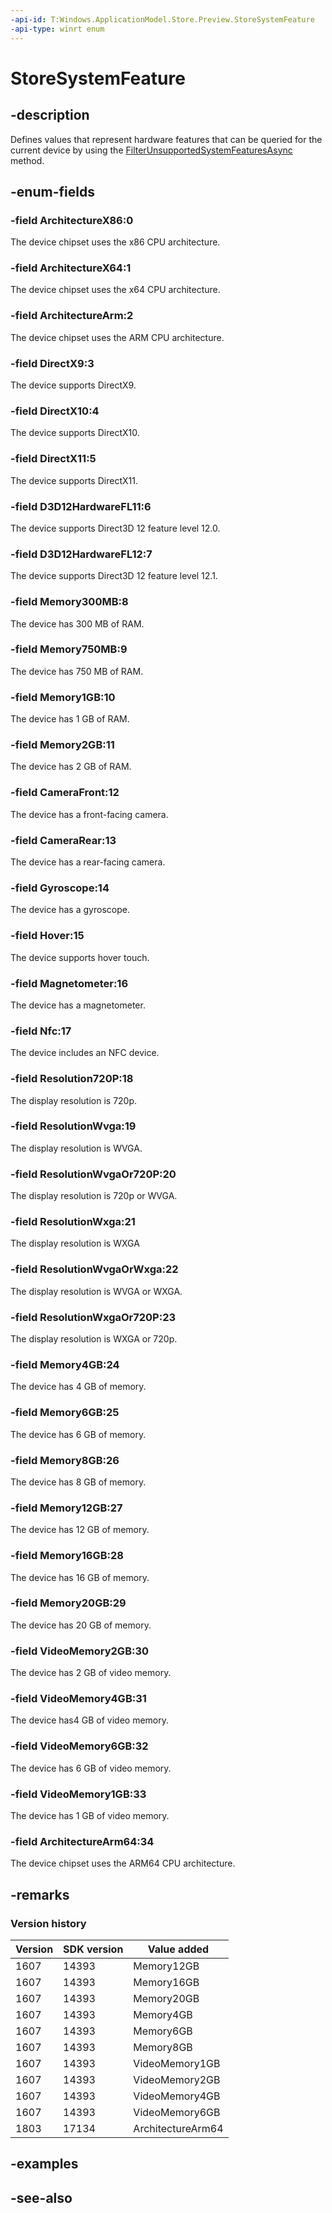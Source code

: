 ```yaml
---
-api-id: T:Windows.ApplicationModel.Store.Preview.StoreSystemFeature
-api-type: winrt enum
---
```


<!-- Enumeration syntax
public enum Windows.ApplicationModel.Store.Preview.StoreSystemFeature : int
-->

# StoreSystemFeature

## -description
Defines values that represent hardware features that can be queried for the current device by using the [FilterUnsupportedSystemFeaturesAsync](storeconfiguration_filterunsupportedsystemfeaturesasync_1497477694.md) method.

## -enum-fields
### -field ArchitectureX86:0
The device chipset uses the x86 CPU architecture.

### -field ArchitectureX64:1
The device chipset uses the x64 CPU architecture.

### -field ArchitectureArm:2
The device chipset uses the ARM CPU architecture.

### -field DirectX9:3
The device supports DirectX9.

### -field DirectX10:4
The device supports DirectX10.

### -field DirectX11:5
The device supports DirectX11.

### -field D3D12HardwareFL11:6
The device supports Direct3D 12 feature level 12.0.

### -field D3D12HardwareFL12:7
The device supports Direct3D 12 feature level 12.1.

### -field Memory300MB:8
The device has 300 MB of RAM.

### -field Memory750MB:9
The device has 750 MB of RAM.

### -field Memory1GB:10
The device has 1 GB of RAM.

### -field Memory2GB:11
The device has 2 GB of RAM.

### -field CameraFront:12
The device has a front-facing camera.

### -field CameraRear:13
The device has a rear-facing camera.

### -field Gyroscope:14
The device has a gyroscope.

### -field Hover:15
The device supports hover touch.

### -field Magnetometer:16
The device has a magnetometer.

### -field Nfc:17
The device includes an NFC device.

### -field Resolution720P:18
The display resolution is 720p.

### -field ResolutionWvga:19
The display resolution is WVGA.

### -field ResolutionWvgaOr720P:20
The display resolution is 720p or WVGA.

### -field ResolutionWxga:21
The display resolution is WXGA

### -field ResolutionWvgaOrWxga:22
The display resolution is WVGA or WXGA.

### -field ResolutionWxgaOr720P:23
The display resolution is WXGA or 720p.

### -field Memory4GB:24
The device has 4 GB of memory.

### -field Memory6GB:25
The device has 6 GB of memory.

### -field Memory8GB:26
The device has 8 GB of memory.

### -field Memory12GB:27
The device has 12 GB of memory.

### -field Memory16GB:28
The device has 16 GB of memory.

### -field Memory20GB:29
The device has 20 GB of memory.

### -field VideoMemory2GB:30
The device has 2 GB of video memory.

### -field VideoMemory4GB:31
The device has4 GB of video memory.

### -field VideoMemory6GB:32
The device has 6 GB of video memory.

### -field VideoMemory1GB:33
The device has 1 GB of video memory.

### -field ArchitectureArm64:34
The device chipset uses the ARM64 CPU architecture.

## -remarks

### Version history

| Version | SDK version | Value added |
| -- | -- | -- |
| 1607 | 14393 | Memory12GB |
| 1607 | 14393 | Memory16GB |
| 1607 | 14393 | Memory20GB |
| 1607 | 14393 | Memory4GB |
| 1607 | 14393 | Memory6GB |
| 1607 | 14393 | Memory8GB |
| 1607 | 14393 | VideoMemory1GB |
| 1607 | 14393 | VideoMemory2GB |
| 1607 | 14393 | VideoMemory4GB |
| 1607 | 14393 | VideoMemory6GB |
| 1803 | 17134 | ArchitectureArm64 |

## -examples

## -see-also
